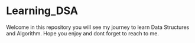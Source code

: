 # Learning_DSA
Welcome in this repository you will see my journey to learn Data Structures and Algorithm. Hope you enjoy and dont forget to reach to me. 

